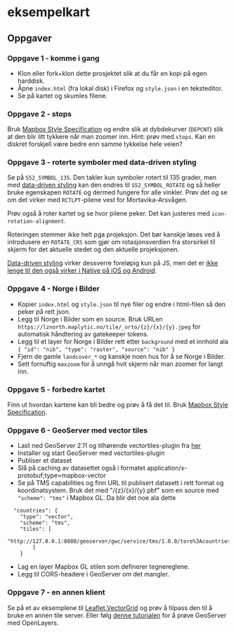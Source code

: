 # eksempelkart

## Oppgaver

### Oppgave 1 - komme i gang

* Klon eller fork+klon dette prosjektet slik at du får en kopi på egen harddisk.
* Åpne `index.html` (fra lokal disk) i Firefox og `style.json` i en teksteditor.
* Se på kartet og skumles filene.

### Oppgave 2 - stops

Bruk [Mapbox Style Specification](https://www.mapbox.com/mapbox-gl-style-spec/) og endre slik at dybdekurver (`DEPCNT`) slik at den blir litt tykkere når man zoomer inn. Hint: prøv med `stops`. Kan en diskret forskjell være bedre enn samme tykkelse hele veien?

### Oppgave 3 - roterte symboler med data-driven styling

Se på `S52_SYMBOL_135`. Den takler kun symboler rotert til 135 grader, men med [data-driven styling](https://www.mapbox.com/help/gl-dds-ref/) kan den endres til `S52_SYMBOL_ROTATE` og så heller bruke egenskapen `ROTATE` og dermed fungere for alle vinkler. Prøv det og se om det virker med `RCTLPT`-pilene vest for Mortavika-Arsvågen.

Prøv også å roter kartet og se hvor pilene peker. Det kan justeres med `icon-rotation-alignment`.

Roteringen stemmer ikke helt pga projeksjon. Det bør kanskje løses ved å introdusere en `ROTATE_CRS` som gjør om rotasjonsverdien fra storsirkel til skjerm for det aktuelle stedet og den aktuelle projeksjonen.

[Data-driven styling](https://www.mapbox.com/help/gl-dds-ref/) virker dessverre foreløpig kun på JS, men det er [ikke lenge til den også virker i Native på iOS og Android](https://github.com/mapbox/mapbox-gl-native/pull/7372).

### Oppgave 4 - Norge i Bilder

* Kopier `index.html` og `style.json` til nye filer og endre i html-filen så den peker på rett json.
* Legg til Norge i Bilder som en source. Bruk URLen `https://lznorth.maplytic.no/tile/_orto/{z}/{x}/{y}.jpeg` for automatisk håndtering av gatekeeper tokens.
* Legg til et layer for Norge i Bilder rett etter `background` med et innhold ala `{ "id": "nib", "type": "raster", "source": "nib" }`
* Fjern de gamle `landcover_*` og kanskje noen hus for å se Norge i Bilder.
* Sett fornuftig `maxzoom` for å unngå hvit skjerm når man zoomer for langt inn.

### Oppgave 5 - forbedre kartet

Finn ut hvordan kartene kan bli bedre og prøv å få det til. Bruk [Mapbox Style Specification](https://www.mapbox.com/mapbox-gl-style-spec/).

### Oppgave 6 - GeoServer med vector tiles

* Last ned GeoServer 2.11 og tilhørende vectortiles-plugin fra [her](http://ares.boundlessgeo.com/geoserver/master/)
* Installer og start GeoServer med vectortiles-plugin
* Publiser et dataset
* Slå på caching av datasettet også i formatet application/x-protobuf;type=mapbox-vector
* Se på TMS capabilities og finn URL til publisert datasett i rett format og koordinatsystem. Bruk det med "/{z}/{x}/{y}.pbf" som en source med `"scheme": "tms"` i Mapbox GL. Da blir det noe ala dette
```
  "countries": {
    "type": "vector",
    "scheme": "tms",
    "tiles": [
      "http://127.0.0.1:8080/geoserver/gwc/service/tms/1.0.0/tore%3Acountries@EPSG%3A900913@pbf/{z}/{x}/{y}.pbf" 
        ]
    }
```
* Lag en layer Mapbox GL stilen som definerer tegnereglene.
* Legg til CORS-headere i GeoServer om det mangler.

### Oppgave 7 - en annen klient

Se på et av eksemplene til [Leaflet.VectorGrid](https://github.com/Leaflet/Leaflet.VectorGrid) og prøv å tilpass den til å bruke en annen tile server. Eller følg [denne tutorialen](http://docs.geoserver.org/latest/en/user/extensions/vectortiles/tutorial.html) for å prøve GeoServer med OpenLayers.
